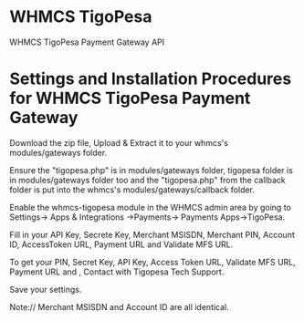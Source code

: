 # WHMCS TigoPesa
  WHMCS TigoPesa Payment Gateway API
  
# Settings and Installation Procedures for WHMCS TigoPesa Payment Gateway


Download the zip file, Upload & Extract it to your whmcs's modules/gateways folder.

Ensure the "tigopesa.php" is in modules/gateways folder, tigopesa folder is in modules/gateways folder too and the "tigopesa.php" from the callback folder is put into the whmcs's modules/gateways/callback folder.

Enable the whmcs-tigopesa module in the WHMCS admin area by going to Settings-> Apps & Integrations ->Payments-> Payments Apps->TigoPesa.

Fill in your API Key, Secrete Key, Merchant MSISDN, Merchant PIN, Account ID, AccessToken URL, Payment URL and Validate MFS URL.

To get your PIN, Secret Key, API Key, Access Token URL, Validate MFS URL, Payment URL and , Contact with Tigopesa Tech Support.

Save your settings.

Note:// Merchant MSISDN and Account ID are all identical.


